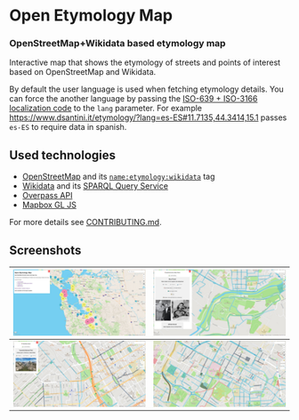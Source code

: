 # Open Etymology Map
### OpenStreetMap+Wikidata based etymology map

Interactive map that shows the etymology of streets and points of interest based on OpenStreetMap and Wikidata.

By default the user language is used when fetching etymology details.
You can force the another language by passing the [ISO-639 + ISO-3166 localization code](http://www.lingoes.net/en/translator/langcode.htm) to the `lang` parameter.
For example https://www.dsantini.it/etymology/?lang=es-ES#11.7135,44.3414,15.1 passes `es-ES` to require data in spanish.

## Used technologies

- [OpenStreetMap](https://www.openstreetmap.org/about) and its [`name:etymology:wikidata`](https://wiki.openstreetmap.org/wiki/Key:name:etymology:wikidata) tag
- [Wikidata](https://www.wikidata.org/wiki/Wikidata:Introduction) and its [SPARQL Query Service](https://www.wikidata.org/wiki/Wikidata:SPARQL_query_service)
- [Overpass API](https://wiki.openstreetmap.org/wiki/Overpass_API)
- [Mapbox GL JS](https://www.mapbox.com/mapbox-gljs)

For more details see [CONTRIBUTING.md](CONTRIBUTING.md).

## Screenshots

| ![Cluster view](screenshots/clusters.jpeg) | ![Base view](screenshots/blue.jpeg) |
|-----|-----|
| ![Color by type](screenshots/by_type.jpeg) | ![Color by gender](screenshots/by_gender.jpeg) |
